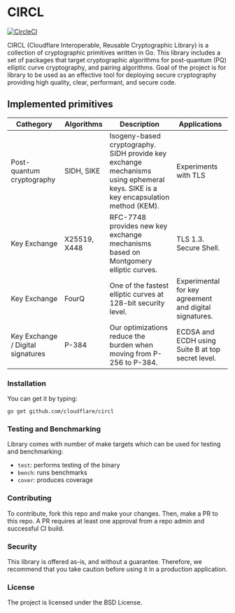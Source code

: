 # CIRCL
[![CircleCI](https://circleci.com/gh/cloudflare/circl/tree/master.svg?style=svg&circle-token=a184a4d0cbff045907c8061bda35fc17dab465dc)](https://circleci.com/gh/cloudflare/circl/tree/master)

CIRCL (Cloudflare Interoperable, Reusable Cryptographic Library) is a collection of cryptographic primitives written in Go. This library includes a set of packages that target cryptographic algorithms for post-quantum (PQ) elliptic curve cryptography, and pairing algorithms. Goal of the project is for library to be used as an effective tool for deploying secure cryptography providing high quality, clear, performant, and secure code. 

## Implemented primitives

| Cathegory | Algorithms | Description | Applications |
|-----------|------------|-------------|--------------|
| Post-quantum cryptography | SIDH, SIKE | Isogeny-based cryptography. SIDH provide key exchange mechanisms using ephemeral keys. SIKE is a key encapsulation method (KEM). | Experiments with TLS |
| Key Exchange | X25519, X448 | RFC-7748 provides new key exchange mechanisms based on Montgomery elliptic curves. | TLS 1.3. Secure Shell. |
| Key Exchange | FourQ | One of the fastest elliptic curves at 128-bit security level. | Experimental for key agreement and digital signatures. | 
| Key Exchange / Digital signatures | P-384 | Our optimizations reduce the burden when moving from P-256 to P-384. |  ECDSA and ECDH using Suite B at top secret level. |


### Installation

You can get it by typing:

```
go get github.com/cloudflare/circl
```

###  Testing and Benchmarking

Library comes with number of make targets which can be used for testing and benchmarking:

* ``test``: performs testing of the binary
* ``bench``: runs benchmarks
* ``cover``: produces coverage

### Contributing

To contribute, fork this repo and make your changes. Then, make a PR to this repo. A PR requires at least one approval from a repo admin and successful CI build.

### Security

This library is offered as-is, and without a guarantee. Therefore, we recommend that you take caution before using it in a production application.

### License

The project is licensed under the BSD License.